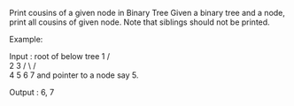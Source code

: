 Print cousins of a given node in Binary Tree Given a binary tree and a node, print all cousins of
given node. Note that siblings should not be printed.

Example:

Input : root of below tree 1 /   \
2 3 / \ /  \
4 5 6 7 and pointer to a node say 5.

Output : 6, 7
